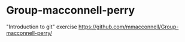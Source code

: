 # Group-macconnell-perry
"Introduction to git" exercise
https://github.com/mmacconnell/Group-macconnell-perry/
